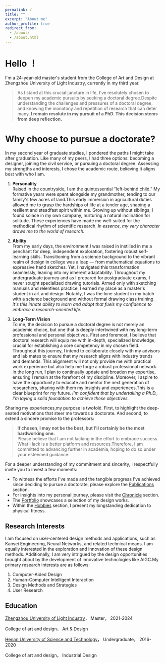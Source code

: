 ```yaml
---
permalink: /
title: ""
excerpt: "About me"
author_profile: true
redirect_from: 
  - /about/
  - /about.html
---
```


# Hello ！ 
I'm a 24-year-old master's student from the College of Art and Design at Zhengzhou University of Light Industry, currently in my third year.   
> As I stand at this crucial juncture in life, I've resolutely chosen to deepen my academic pursuits by seeking a doctoral degree.Despite understanding the challenges and pressures of a doctoral degree, and knowing the monotony and repetition of research that can deter many, **I remain resolute in my pursuit of a PhD. This decision stems from deep reflection.**

Why choose to pursue a doctorate?
======
In my second year of graduate studies, I pondered the paths I might take after graduation. Like many of my peers, I had three options: becoming a designer, joining the civil service, or pursuing a doctoral degree. Assessing my strengths and interests, I chose the academic route, believing it aligns best with who I am.

1. **Personality**  
   Raised in the countryside, I am the quintessential "left-behind child." My formative years were spent alongside my grandmother, tending to our family's few acres of land.This early immersion in agricultural duties allowed me to grasp the hardships of life at a tender age, shaping a resilient and steadfast spirit within me. Growing up without siblings, I found solace in my own company, nurturing a natural inclination for solitude. These experiences have made me well-suited for the methodical rhythm of scientific research.
   *In essence, my very character draws me to the world of research.*

2. **Ability**  
   From my early days, the environment I was raised in instilled in me a penchant for deep, independent exploration, fostering robust self-learning skills.
   Transitioning from a science background to the vibrant realm of design in college was a leap — from mathematical equations to expressive hand sketches. Yet, I navigated this transformation seamlessly, leaning into my inherent adaptability.
   Throughout my undergraduate journey and as I prepared for postgraduate exams, I never sought specialized drawing tutorials. Armed only with sketching manuals and relentless practice, I earned my place as a master's student in art and design. Notably, I was the lone student in my batch with a science background and without formal drawing class training.
   *It's this innate ability to learn and adapt that fuels my confidence to embrace a research-oriented life.*

4. **Long-Term Vision**  
   To me, the decision to pursue a doctoral degree is not merely an academic choice, but one that is deeply intertwined with my long-term professional and personal objectives.
   First and foremost, I believe that doctoral research will equip me with in-depth, specialized knowledge, crucial for establishing a core competency in my chosen field. Throughout this journey, I intend to collaborate closely with my advisors and lab mates to ensure that my research aligns with industry trends and demands. This alignment will not only provide me with practical work experience but also help me forge a robust professional network.
   In the long run, I plan to continually update and broaden my expertise, ensuring I remain at the forefront of my discipline. Moreover, I aspire to have the opportunity to educate and mentor the next generation of researchers, sharing with them my insights and experiences.This is a clear blueprint for my future.
   *I'm confident that by undertaking a Ph.D., I'm laying a solid foundation to achieve these objectives.*

Sharing my experiences,my purpose is twofold. First, to highlight the deep-seated motivations that steer me towards a doctorate. And second, to extend a sincere promise to the professors:

> **If chosen, I may not be the best, but I'll certainly be the most hardworking one.**  
> Please believe that I am not lacking in the effort to embrace success. What I lack is a better platform and resources.Therefore, I am committed to advancing further in academia, hoping to do so under your esteemed guidance.


For a deeper understanding of my commitment and sincerity, I respectfully invite you to invest a few moments:

- To witness the efforts I've made and the tangible progress I've achieved since deciding to pursue a doctorate, please explore the [Publications](https://yumengha.github.io/yumhao.github.io//publications/) section.  
- For insights into my personal journey, please visit the [Chronicle](https://yumengha.github.io/yumhao.github.io//chronicle/) section.
- The [Portfolio](https://yumengha.github.io/yumhao.github.io//portfolio/) showcases a selection of my design works.
- Within the [Hobbies](https://yumengha.github.io/yumhao.github.io//hobbies/) section, I present my longstanding dedication to physical fitness.

Research Interests
------
I am focused on user-centered design methods and applications, such as Kansei Engineering, Neural Networks, and related technical means. I am equally interested in the exploration and innovation of these design methods. Additionally, I am very intrigued by the design opportunities brought about by the development of innovative technologies like AIGC.My primary research interests are as follows:

1. Computer-Aided Design
2. Human-Computer Intelligent Interaction
3. Design Methods and Strategies
4. User Research

Education
------
[Zhengzhou University of Light Industry](https://www.zzuli.edu.cn/)，  Master，  2021-2024

College of art and design，  Art & Design

[Henan University of Science and Technology](https://www.haust.edu.cn/)， Undergraduate， 2016-2020

College of art and design，  Industrial Design
